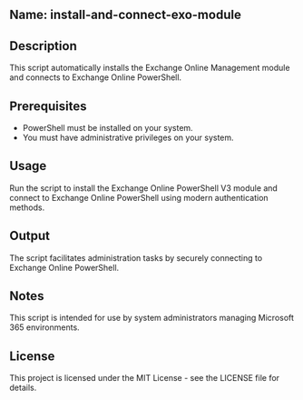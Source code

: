 ## Name: install-and-connect-exo-module

## Description
This script automatically installs the Exchange Online Management module and connects to Exchange Online PowerShell.

## Prerequisites
- PowerShell must be installed on your system.
- You must have administrative privileges on your system.

## Usage
Run the script to install the Exchange Online PowerShell V3 module and connect to Exchange Online PowerShell using modern authentication methods.

## Output
The script facilitates administration tasks by securely connecting to Exchange Online PowerShell.

## Notes
This script is intended for use by system administrators managing Microsoft 365 environments.

## License
This project is licensed under the MIT License - see the LICENSE file for details.